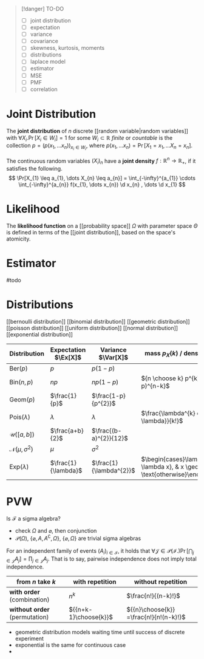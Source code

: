 
> [!danger] TO-DO
> - [ ] joint distribution
> - [ ] expectation
> - [ ] variance
> - [ ] covariance
> - [ ] skewness, kurtosis, moments
> - [ ] distributions
> - [ ] laplace model
> - [ ] estimator
> - [ ] MSE
> - [ ] PMF
> - [ ] correlation


# Joint Distribution
The **joint distribution** of $n$ discrete [[random variable|random variables]] with $\forall X_{i}. \Pr[X_{i} \in W_{i}] = 1$ for some $W_{i} \subset \mathbb{R}$ *finite* or *countable* is the collection $p = (p(x_{1}, \dots x_{n}))_{x_{i}\in W_{i}}$, where $p(x_{1}, \dots x_{n}) = \Pr[X_{1}=x_{1}, \dots X_{n} = x_{n}]$.

The continuous random variables $(X_{i})_{n}$ have a **joint density** $f : \mathbb{R}^{n} \to \mathbb{R}_{+}$, if it satisfies the following.
$$
\Pr[X_{1} \leq a_{1}, \dots X_{n} \leq a_{n}] = \int_{-\infty}^{a_{1}} \cdots \int_{-\infty}^{a_{n}} f(x_{1}, \dots x_{n}) \d x_{n} , \dots \d x_{1}
$$


# Likelihood
The **likelihood function** on a [[probability space]] $\Omega$ with parameter space $\Theta$ is defined in terms of the [[joint distribution]], based on the space's atomicity.

# Estimator
#todo 


# Distributions

[[bernoulli distribution]]
[[binomial distribution]]
[[geometric distribution]]
[[poisson distribution]]
[[uniform distribution]]
[[normal distribution]]
[[exponential distribution]]


| Distribution                   | Expectation $\Ex[X]$ | Variance $\Var[X]$      | mass $p_{X}(k)$ / density $f_{X}(x)$                                                  | distribution $F_{X}(x)$ |
| ------------------------------ | -------------------- | ----------------------- | ------------------------------------------------------------------------------------- | ----------------------- |
| $\mathrm{Ber}(p)$              | $p$                  | $p(1-p)$                |                                                                                       |                         |
| $\mathrm{Bin}(n, p)$           | $np$                 | $np(1-p)$               | ${n \choose k} p^{k} (1-p)^{n-k}$                                                     |                         |
| $\mathrm{Geom}(p)$             | $\frac{1}{p}$        | $\frac{1-p}{p^{2}}$     |                                                                                       |                         |
| $\mathrm{Pois}(\lambda)$       | $\lambda$            | $\lambda$               | $\frac{\lambda^{k} e^{-\lambda}}{k!}$                                                 |                         |
| $\mathcal{U}([a, b])$          | $\frac{a+b}{2}$      | $\frac{(b-a)^{2}}{12}$  |                                                                                       |                         |
| $\mathcal{N}(\mu, \sigma^{2})$ | $\mu$                | $\sigma^{2}$            |                                                                                       |                         |
| $\mathrm{Exp}(\lambda)$        | $\frac{1}{\lambda}$  | $\frac{1}{\lambda^{2}}$ | $\begin{cases}\lambda e^{-\lambda x}, & x \geq 0 \\ 0, & \text{otherwise}\end{cases}$ | $1-e^{-\lambda x}$      |




# PVW
 
Is $\mathcal{F}$ a sigma algebra?
- check $\Omega$ and $\varnothing$, then conjunction
- $\mathcal{P}(\Omega)$, $\{ \varnothing, A, A^{\complement}, \Omega \}$, $\{ \varnothing, \Omega \}$ are trivial sigma algebras

For an independent family of events $(A_{i})_{i \in \mathcal{I}}$, it holds that $\forall \mathcal{J} \in \mathcal{P}(\mathcal{I}.) \Pr\left[ \bigcap_{j \in \mathcal{J}} A_{j} \right] = \prod_{j \in \mathcal{J}} A_{j}$. That is to say, pairwise independence does not imply total independence.


| from $n$ take $k$               | with repetition       | without repetition                     |
| ------------------------------- | --------------------- | -------------------------------------- |
| **with order** (combination)    | $n^{k}$               | $\frac{n!}{(n-k)!}$                    |
| **without order** (permutation) | ${{n+k-1}\choose{k}}$ | ${{n}\choose{k}} =\frac{n!}{n!(n-k)!}$ |


- geometric distribution models waiting time until success of discrete experiment
- exponential is the same for continuous case
- 